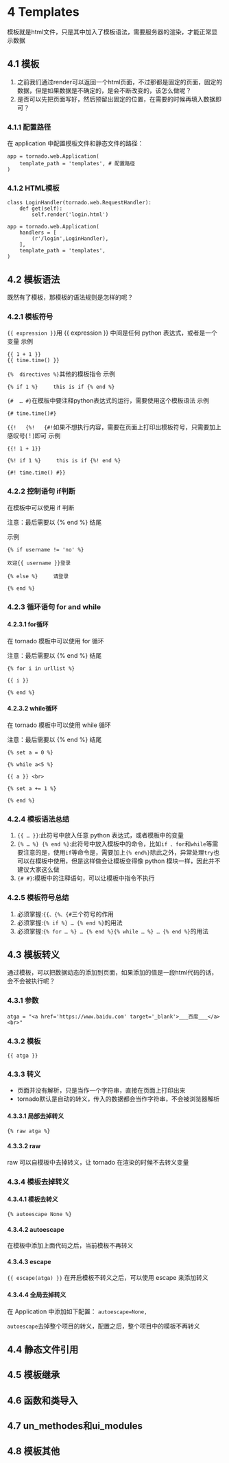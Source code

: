 # 4 Templates
模板就是html文件，只是其中加入了模板语法，需要服务器的渲染，才能正常显示数据
## 4.1 模板
1. 之前我们通过render可以返回一个html页面，不过那都是固定的页面，固定的数据，但是如果数据是不确定的，是会不断改变的，该怎么做呢？
2. 是否可以先把页面写好，然后预留出固定的位置，在需要的时候再填入数据即可？

### 4.1.1 配置路径
在 application 中配置模板文件和静态文件的路径：
```
app = tornado.web.Application(
    template_path = 'templates', # 配置路径
)
```

### 4.1.2 HTML模板
```
class LoginHandler(tornado.web.RequestHandler):
    def get(self):
        self.render('login.html')

app = tornado.web.Application(
    handlers = [
        (r'/login',LoginHandler),
    ],
    template_path = 'templates',
)
```
## 4.2 模板语法
既然有了模板，那模板的语法规则是怎样的呢？
### 4.2.1 模板符号
`{{ expression }}`用 {{ expression }} 中间是任何 python 表达式，或者是一个变量
示例
```
{{ 1 + 1 }}
{{ time.time() }}
```

`{%  directives %}`其他的模板指令
示例
```
{% if 1 %}     this is if {% end %}
```

`{#  … #}`在模板中要注释python表达式的运行，需要使用这个模板语法
示例
```
{# time.time()#}
```

`{{!   {%!   {#!`如果不想执行内容，需要在页面上打印出模板符号，只需要加上感叹号( ! )即可
示例
```
{{! 1 + 1}}

{%! if 1 %}     this is if {%! end %}

{#! time.time() #}}
```

### 4.2.2 控制语句 if判断

在模板中可以使用 if 判断

注意：最后需要以 {% end %} 结尾

示例
```
{% if username != 'no' %}     

欢迎{{ username }}登录 

{% else %}     请登录 

{% end %}
```
### 4.2.3 循环语句 for and while
#### 4.2.3.1 for循环
在 tornado 模板中可以使用 for 循环

注意：最后需要以 {% end %} 结尾
```
{% for i in urllist %}     

{{ i }} 

{% end %}
```
#### 4.2.3.2 while循环
在 tornado 模板中可以使用 while 循环

注意：最后需要以 {% end %} 结尾
```
{% set a = 0 %}  

{% while a<5 %}     

{{ a }} <br>     

{% set a += 1 %} 

{% end %}
```

### 4.2.4 模板语法总结
1. `{{ … }}`:此符号中放入任意 python 表达式，或者模板中的变量
2. `{% … %} {% end %}`:此符号中放入模板中的命令，比如`if 、for`和`while`等需要注意的是，使用`if`等命令是，需要加上`{% end%}`除此之外，异常处理`try`也可以在模板中使用，但是这样做会让模板变得像 python 模块一样，因此并不建议大家这么做
3. `{# #}`:模板中的注释语句，可以让模板中指令不执行

### 4.2.5 模板符号总结
1. 必须掌握:`{{、{%、{#`三个符号的作用
2. 必须掌握:`{% if %} … {% end %}`的用法
3. 必须掌握:`{% for … %} … {% end %}{% while … %} … {% end %}`的用法

## 4.3 模板转义
通过模板，可以把数据动态的添加到页面，如果添加的值是一段html代码的话，会不会被执行呢？

### 4.3.1 参数
`atga = "<a href='https://www.baidu.com' target='_blank'>___百度___</a><br>"`

### 4.3.2 模板
`{{ atga }}`

### 4.3.3 转义
* 页面并没有解析，只是当作一个字符串，直接在页面上打印出来
* tornado默认是自动的转义，传入的数据都会当作字符串，不会被浏览器解析

#### 4.3.3.1 局部去掉转义
`{% raw atga %}`

#### 4.3.3.2 raw
raw 可以自模板中去掉转义，让 tornado 在渲染的时候不去转义变量

### 4.3.4 模板去掉转义
#### 4.3.4.1 模板去转义
`{% autoescape None %}`

#### 4.3.4.2 autoescape
在模板中添加上面代码之后，当前模板不再转义

#### 4.3.4.3 escape
`{{ escape(atga) }}`
在开启模板不转义之后，可以使用 escape 来添加转义

#### 4.3.4.4 全局去掉转义
在 Application 中添加如下配置：
`autoescape=None,`

`autoescape`去掉整个项目的转义，配置之后，整个项目中的模板不再转义


## 4.4 静态文件引用
## 4.5 模板继承
## 4.6 函数和类导入
## 4.7 un_methodes和ui_modules
## 4.8 模板其他